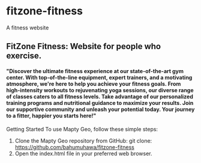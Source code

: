 # fitzone-fitness
A fitness website
## FitZone Fitness: Website for people who exercise.

#### "Discover the ultimate fitness experience at our state-of-the-art gym center. With top-of-the-line equipment, expert trainers, and a motivating atmosphere, we're here to help you achieve your fitness goals. From high-intensity workouts to rejuvenating yoga sessions, our diverse range of classes caters to all fitness levels. Take advantage of our personalized training programs and nutritional guidance to maximize your results. Join our supportive community and unleash your potential today. Your journey to a fitter, happier you starts here!"

Getting Started To use Mapty Geo, follow these simple steps:
1. Clone the Mapty Geo repository from GitHub: git clone: 
https://github.com/bahumuhawa/fitzone-fitness
2. Open the index.html file in your preferred web browser.
